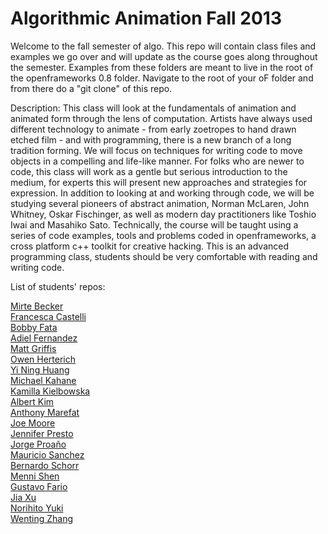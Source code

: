 Algorithmic Animation Fall 2013
========

Welcome to the fall semester of algo.  This repo will contain class files and examples we go over and will update as the course goes along throughout the semester.  Examples from these folders are meant to live in the root of the openframeworks 0.8 folder.  Navigate to the root of your oF folder and from there do a "git clone" of this repo.

Description:
This class will look at the fundamentals of animation and animated form through the lens of computation. Artists have always used different technology to animate - from early zoetropes to hand drawn etched film - and with programming, there is a new branch of a long tradition forming. We will focus on techniques for writing code to move objects in a compelling and life-like manner. For folks who are newer to code, this class will work as a gentle but serious introduction to the medium, for experts this will present new approaches and strategies for expression. In addition to looking at and working through code, we will be studying several pioneers of abstract animation, Norman McLaren, John Whitney, Oskar Fischinger, as well as modern day practitioners like Toshio Iwai and Masahiko Sato. Technically, the course will be taught using a series of code examples, tools and problems coded in openframeworks, a cross platform c++ toolkit for creative hacking. This is an advanced programming class, students should be very comfortable with reading and writing code.


List of students' repos:  

[Mirte Becker](https://github.com/mirtebecker/becker_algo2013)  
[Francesca Castelli](https://github.com/fracast/castelli_algo2013)  
[Bobby Fata](https://github.com/bfata/fata_algo2013)  
[Adiel Fernandez](https://github.com/adielfernandez/algo2013_adiel_fernandez)  
[Matt Griffis](https://github.com/jmatthewgriffis/griffis_algo2013)  
[Owen Herterich](https://github.com/oherterich/algo2013-owenherterich)  
[Yi Ning Huang](https://github.com/yiningh/huang_algo2013)  
[Michael Kahane](https://github.com/LordOfCorners/Algo2013-Michael-Kahane)  
[Kamilla Kielbowska](https://github.com/kamillastefania/kielbowska_algo2013)  
[Albert Kim](https://github.com/thealkimist/kim_algo2013)  
[Anthony Marefat](https://github.com/SafetyOrange/Algorithmic-Animation-2013)  
[Joe Moore](https://github.com/josephrmoore/moore_algo2013)  
[Jennifer Presto](https://github.com/jenniferpresto/presto_algo2013)  
[Jorge Proaño](https://github.com/MechanicalHuman/Proano_algo2013)  
[Mauricio Sanchez](https://github.com/sheva29/sanchez-duque_algo2013)  
[Bernardo Schorr](https://github.com/bschorr/schorr_algo2013)  
[Menni Shen](https://github.com/mennieshen/Shen_algo2013)  
[Gustavo Fario](https://github.com/gusfaria/gus_algo2013)  
[Jia Xu](https://github.com/xuj428/algo2013_xujia)  
[Norihito Yuki](https://github.com/tokujin/algo_yuki)  
[Wenting Zhang](https://github.com/wentin/wenting_zhang_algo2013)